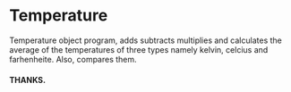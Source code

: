 # Temperature
Temperature object program, adds subtracts multiplies and calculates the average of the temperatures of three types namely kelvin, celcius and farhenheite. Also, compares them. 
#### THANKS.

